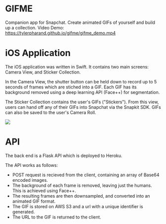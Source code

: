 # GIFME
Companion app for Snapchat. Create animated GIFs of yourself and build up a collection.
Video Demo: https://tylerpharand.github.io/gifme/gifme_demo.mp4

# iOS Application
The iOS application was written in Swift. It contains two main screens: Camera View, and Sticker Collection.

In the Camera View, the shutter button can be held down to record up to 5 seconds of frames which are stiched into a GIF. Each GIF has its background removed using a deep learning API (Face++) for segmentation.

The Sticker Collection contains the user's GIFs ("Stickers"). From this view, users can hand off any of their GIFs into Snapchat via the Snapkit SDK. GIFs can also be saved to the user's Camera Roll.

![](GIFME_Demo.gif)

# API
The back end is a Flask API which is deployed to Heroku.

The API works as follows:
- POST request is recieved from the client, containing an array of Base64 encoded images.
- The background of each frame is removed, leaving just the humans. This is achieved using Face++.
- The resulting frames are then downsampled, and converted into an animated GIF format.
- The GIF is stored on AWS S3 and a url with a unique identifier is generated.
- The URL to the GIF is returned to the client.
